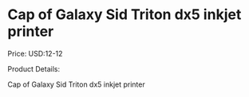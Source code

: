 # Cap of Galaxy Sid Triton dx5 inkjet printer

Price: USD:12-12

Product Details:

Cap of Galaxy Sid Triton dx5 inkjet printer
